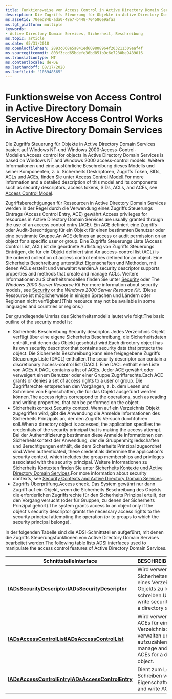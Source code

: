 ```yaml
---
title: Funktionsweise von Access Control in Active Directory Domain Services
description: Die Zugriffs Steuerung für Objekte in Active Directory Domain Services basiert auf Windows NT-und Windows 2000-Access-Control-Modellen.
ms.assetid: 70eed84b-ada0-48e7-b448-704586e9afaa
ms.tgt_platform: multiple
keywords:
- Active Directory Domain Services, Sicherheit, Beschreibung
ms.topic: article
ms.date: 05/31/2018
ms.openlocfilehash: 2893c068e5a841ed609808964f203211309eaf4f
ms.sourcegitcommit: 803f3ccd65bdefe36bd851b9c6e7280be9489016
ms.translationtype: MT
ms.contentlocale: de-DE
ms.lasthandoff: 08/17/2020
ms.locfileid: "103948565"
---
```

# <a name="how-access-control-works-in-active-directory-domain-services"></a><span data-ttu-id="9c0f0-104">Funktionsweise von Access Control in Active Directory Domain Services</span><span class="sxs-lookup"><span data-stu-id="9c0f0-104">How Access Control Works in Active Directory Domain Services</span></span>

<span data-ttu-id="9c0f0-105">Die Zugriffs Steuerung für Objekte in Active Directory Domain Services basiert auf Windows NT-und Windows 2000-Access-Control-Modellen.</span><span class="sxs-lookup"><span data-stu-id="9c0f0-105">Access control for objects in Active Directory Domain Services is based on Windows NT and Windows 2000 access-control models.</span></span> <span data-ttu-id="9c0f0-106">Weitere Informationen und eine ausführliche Beschreibung dieses Modells und seiner Komponenten, z. b. Sicherheits Deskriptoren, Zugriffs Token, SIDs, ACLs und ACEs, finden Sie unter [Access Control Modell](/windows/desktop/SecAuthZ/access-control-model).</span><span class="sxs-lookup"><span data-stu-id="9c0f0-106">For more information and a detailed description of this model and its components such as security descriptors, access tokens, SIDs, ACLs, and ACEs, see [Access Control Model](/windows/desktop/SecAuthZ/access-control-model).</span></span>

<span data-ttu-id="9c0f0-107">Zugriffsberechtigungen für Ressourcen in Active Directory Domain Services werden in der Regel durch die Verwendung eines Zugriffs Steuerungs Eintrags (Access Control Entry, ACE) gewährt.</span><span class="sxs-lookup"><span data-stu-id="9c0f0-107">Access privileges for resources in Active Directory Domain Services are usually granted through the use of an access control entry (ACE).</span></span> <span data-ttu-id="9c0f0-108">Ein ACE definiert eine Zugriffs-oder Audit-Berechtigung für ein Objekt für einen bestimmten Benutzer oder eine bestimmte Gruppe.</span><span class="sxs-lookup"><span data-stu-id="9c0f0-108">An ACE defines an access or audit permission on an object for a specific user or group.</span></span> <span data-ttu-id="9c0f0-109">Eine Zugriffs Steuerungs Liste (Access Control List, ACL) ist die geordnete Auflistung von Zugriffs Steuerungs Einträgen, die für ein Objekt definiert sind.</span><span class="sxs-lookup"><span data-stu-id="9c0f0-109">An access-control list (ACL) is the ordered collection of access control entries defined for an object.</span></span> <span data-ttu-id="9c0f0-110">Eine Sicherheits Beschreibung unterstützt Eigenschaften und Methoden, mit denen ACLs erstellt und verwaltet werden.</span><span class="sxs-lookup"><span data-stu-id="9c0f0-110">A security descriptor supports properties and methods that create and manage ACLs.</span></span> <span data-ttu-id="9c0f0-111">Weitere Informationen zu Sicherheitsmodellen finden Sie unter [Security](/windows/desktop/SecAuthZ/access-control) oder The *Windows 2000 Server Resource Kit*.</span><span class="sxs-lookup"><span data-stu-id="9c0f0-111">For more information about security models, see [Security](/windows/desktop/SecAuthZ/access-control) or the *Windows 2000 Server Resource Kit*.</span></span> <span data-ttu-id="9c0f0-112">(Diese Ressource ist möglicherweise in einigen Sprachen und Ländern oder Regionen nicht verfügbar.)</span><span class="sxs-lookup"><span data-stu-id="9c0f0-112">(This resource may not be available in some languages and countries or regions.)</span></span>

<span data-ttu-id="9c0f0-113">Der grundlegende Umriss des Sicherheitsmodells lautet wie folgt:</span><span class="sxs-lookup"><span data-stu-id="9c0f0-113">The basic outline of the security model is:</span></span>

-   <span data-ttu-id="9c0f0-114">Sicherheits Beschreibung.</span><span class="sxs-lookup"><span data-stu-id="9c0f0-114">Security descriptor.</span></span> <span data-ttu-id="9c0f0-115">Jedes Verzeichnis Objekt verfügt über eine eigene Sicherheits Beschreibung, die Sicherheitsdaten enthält, mit denen das Objekt geschützt wird.</span><span class="sxs-lookup"><span data-stu-id="9c0f0-115">Each directory object has its own security descriptor that contains security data that protects the object.</span></span> <span data-ttu-id="9c0f0-116">Die Sicherheits Beschreibung kann eine freigegebene Zugriffs Steuerungs Liste (DACL) enthalten.</span><span class="sxs-lookup"><span data-stu-id="9c0f0-116">The security descriptor can contain a discretionary access-control list (DACL).</span></span> <span data-ttu-id="9c0f0-117">Eine DACL enthält eine Liste von ACEs.</span><span class="sxs-lookup"><span data-stu-id="9c0f0-117">A DACL contains a list of ACEs.</span></span> <span data-ttu-id="9c0f0-118">Jeder ACE gewährt oder verweigert einem Benutzer oder einer Gruppe Zugriffsrechte.</span><span class="sxs-lookup"><span data-stu-id="9c0f0-118">Each ACE grants or denies a set of access rights to a user or group.</span></span> <span data-ttu-id="9c0f0-119">Die Zugriffsrechte entsprechen den Vorgängen, z. b. dem Lesen und Schreiben von Eigenschaften, die für das Objekt ausgeführt werden können.</span><span class="sxs-lookup"><span data-stu-id="9c0f0-119">The access rights correspond to the operations, such as reading and writing properties, that can be performed on the object.</span></span>
-   <span data-ttu-id="9c0f0-120">Sicherheitskontext.</span><span class="sxs-lookup"><span data-stu-id="9c0f0-120">Security context.</span></span> <span data-ttu-id="9c0f0-121">Wenn auf ein Verzeichnis Objekt zugegriffen wird, gibt die Anwendung die Anmelde Informationen des Sicherheits Prinzipals an, der den Zugriffs Versuch durchführen soll.</span><span class="sxs-lookup"><span data-stu-id="9c0f0-121">When a directory object is accessed, the application specifies the credentials of the security principal that is making the access attempt.</span></span> <span data-ttu-id="9c0f0-122">Bei der Authentifizierung bestimmen diese Anmelde Informationen den Sicherheitskontext der Anwendung, der die Gruppenmitgliedschaften und Berechtigungen enthält, die dem Sicherheits Prinzipal zugeordnet sind.</span><span class="sxs-lookup"><span data-stu-id="9c0f0-122">When authenticated, these credentials determine the application's security context, which includes the group memberships and privileges associated with the security principal.</span></span> <span data-ttu-id="9c0f0-123">Weitere Informationen zu Sicherheits Kontexten finden Sie unter [Sicherheits Kontexte und Active Directory Domain Services](security-contexts-and-active-directory-domain-services.md).</span><span class="sxs-lookup"><span data-stu-id="9c0f0-123">For more information about security contexts, see [Security Contexts and Active Directory Domain Services](security-contexts-and-active-directory-domain-services.md).</span></span>
-   <span data-ttu-id="9c0f0-124">Zugriffs Überprüfung.</span><span class="sxs-lookup"><span data-stu-id="9c0f0-124">Access check.</span></span> <span data-ttu-id="9c0f0-125">Das System gewährt nur dann Zugriff auf ein Objekt, wenn die Sicherheits Beschreibung des Objekts die erforderlichen Zugriffsrechte für den Sicherheits Prinzipal erteilt, der den Vorgang versucht (oder für Gruppen, zu denen der Sicherheits Prinzipal gehört).</span><span class="sxs-lookup"><span data-stu-id="9c0f0-125">The system grants access to an object only if the object's security descriptor grants the necessary access rights to the security principal attempting the operation (or to groups to which the security principal belongs).</span></span>

<span data-ttu-id="9c0f0-126">In der folgenden Tabelle sind die ADSI-Schnittstellen aufgeführt, mit denen die Zugriffs Steuerungsfunktionen von Active Directory Domain Services bearbeitet werden.</span><span class="sxs-lookup"><span data-stu-id="9c0f0-126">The following table lists ADSI interfaces used to manipulate the access control features of Active Directory Domain Services.</span></span>



| <span data-ttu-id="9c0f0-127">Schnittstelle</span><span class="sxs-lookup"><span data-stu-id="9c0f0-127">Interface</span></span>                                                 | <span data-ttu-id="9c0f0-128">BESCHREIBUNG</span><span class="sxs-lookup"><span data-stu-id="9c0f0-128">Description</span></span>                                                               |
|-----------------------------------------------------------|---------------------------------------------------------------------------|
| [<span data-ttu-id="9c0f0-129">**IADsSecurityDescriptor**</span><span class="sxs-lookup"><span data-stu-id="9c0f0-129">**IADsSecurityDescriptor**</span></span>](/windows/desktop/api/iads/nn-iads-iadssecuritydescriptor) | <span data-ttu-id="9c0f0-130">Wird verwendet, um Sicherheitseigenschaften eines Verzeichnisdienst Objekts zu lesen und zu schreiben.</span><span class="sxs-lookup"><span data-stu-id="9c0f0-130">Used to read and write security properties of a directory service object.</span></span> |
| [<span data-ttu-id="9c0f0-131">**IADsAccessControlList**</span><span class="sxs-lookup"><span data-stu-id="9c0f0-131">**IADsAccessControlList**</span></span>](/windows/desktop/api/iads/nn-iads-iadsaccesscontrollist)   | <span data-ttu-id="9c0f0-132">Wird verwendet, um alle ACEs für ein Verzeichnisdienst Objekt zu verwalten und aufzuzählen.</span><span class="sxs-lookup"><span data-stu-id="9c0f0-132">Used to manage and enumerate all ACEs for a directory service object.</span></span>     |
| [<span data-ttu-id="9c0f0-133">**IADsAccessControlEntry**</span><span class="sxs-lookup"><span data-stu-id="9c0f0-133">**IADsAccessControlEntry**</span></span>](/windows/desktop/api/iads/nn-iads-iadsaccesscontrolentry) | <span data-ttu-id="9c0f0-134">Dient zum Lesen und Schreiben von ACE-Eigenschaften.</span><span class="sxs-lookup"><span data-stu-id="9c0f0-134">Used to read and write ACE properties.</span></span>                                    |



 

 

 